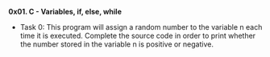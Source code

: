 **0x01. C - Variables, if, else, while**

* Task 0: 
This program will assign a random number to the variable n each time it is executed. Complete the source code in order to print whether the number stored in the variable n is positive or negative.

